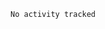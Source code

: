 
<!--START_SECTION:waka-->

```txt
No activity tracked
```

<!--END_SECTION:waka-->

<!--unk0e-ctrlmd-blitzh-Klöggr-->
